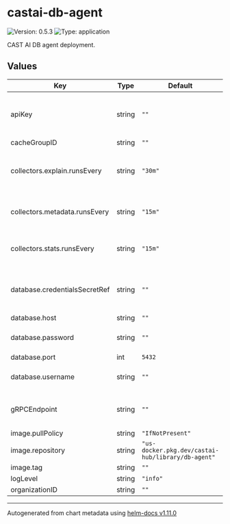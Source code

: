 # castai-db-agent

![Version: 0.5.3](https://img.shields.io/badge/Version-0.5.3-informational?style=flat-square) ![Type: application](https://img.shields.io/badge/Type-application-informational?style=flat-square)

CAST AI DB agent deployment.

## Values

| Key | Type | Default | Description |
|-----|------|---------|-------------|
| apiKey | string | `""` | Token to be used for authorizing access to the CAST AI API. |
| cacheGroupID | string | `""` |  |
| collectors.explain.runsEvery | string | `"30m"` | Frequency in which execution plans are collected |
| collectors.metadata.runsEvery | string | `"15m"` | Frequency in which table metadata is collected |
| collectors.stats.runsEvery | string | `"15m"` | Frequency in which index statistics are collected |
| database.credentialsSecretRef | string | `""` | Name of secret with username for database authentication |
| database.host | string | `""` |  |
| database.password | string | `""` | Password for database authentication |
| database.port | int | `5432` |  |
| database.username | string | `""` | Username for database authentication |
| gRPCEndpoint | string | `""` | URL to the CAST AI API gRPC endpoint. |
| image.pullPolicy | string | `"IfNotPresent"` |  |
| image.repository | string | `"us-docker.pkg.dev/castai-hub/library/db-agent"` |  |
| image.tag | string | `""` |  |
| logLevel | string | `"info"` |  |
| organizationID | string | `""` |  |

----------------------------------------------
Autogenerated from chart metadata using [helm-docs v1.11.0](https://github.com/norwoodj/helm-docs/releases/v1.11.0)
